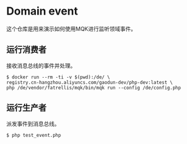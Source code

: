 Domain event
=============

这个仓库是用来演示如何使用MQK进行监听领域事件。

## 运行消费者

接收消息总线的事件并处理。

```
$ docker run --rm -ti -v $(pwd):/de/ \
registry.cn-hangzhou.aliyuncs.com/gaodun-dev/php-dev:latest \ 
php /de/vendor/fatrellis/mqk/bin/mqk run --config /de/config.php
```

## 运行生产者

派发事件到消息总线。

```
$ php test_event.php
```
